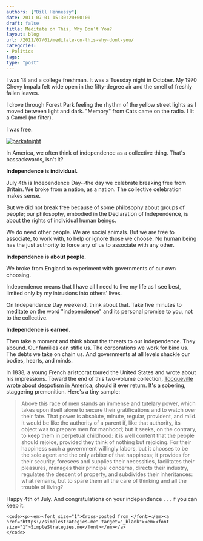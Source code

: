 ```yaml
---
authors: ["Bill Hennessy"]
date: 2011-07-01 15:30:20+00:00
draft: false
title: Meditate on This, Why Don’t You?
layout: blog
url: /2011/07/01/meditate-on-this-why-dont-you/
categories:
- Politics
tags:
type: "post"
---
```


I was 18 and a college freshman. It was a Tuesday night in October. My 1970 Chevy Impala felt wide open in the fifty-degree air and the smell of freshly fallen leaves. 

I drove through Forest Park feeling the rhythm of the yellow street lights as I moved between light and dark. "Memory" from Cats came on the radio. I lit a Camel (no filter). 

I was free.

[![parkatnight](https://hennessysview.com/wp-content/uploads/2011/07/parkatnight_thumb.jpg)
](https://hennessysview.com/wp-content/uploads/2011/07/parkatnight.jpg)

In America, we often think of independence as a collective thing. That's bassackwards, isn't it? 

**Independence is individual.**

July 4th is Independence Day--the day we celebrate breaking free from Britain. We broke from a nation, as a nation. The collective celebration makes sense.

But we did not break free because of some philosophy about groups of people; our philosophy, embodied in the Declaration of Independence, is about the rights of individual human beings.

We do need other people. We are social animals. But we are free to associate, to work with, to help or ignore those we choose. No human being has the just authority to force any of us to associate with any other.

**Independence is about people.**

We broke from England to experiment with governments of our own choosing.

Independence means that I have all I need to live my life as I see best, limited only by my intrusions into others' lives.

On Independence Day weekend, think about that. Take five minutes to meditate on the word "independence" and its personal promise to you, not to the collective.

**Independence is earned.**

Then take a moment and think about the threats to our independence. They abound. Our families can stifle us. The corporations we work for bind us. The debts we take on chain us. And governments at all levels shackle our bodies, hearts, and minds.

In 1838, a young French aristocrat toured the United States and wrote about his impressions. Toward the end of this two-volume collection, [Tocqueville wrote about despotism in America](https://xroads.virginia.edu/~HYPER/DETOC/ch4_06.htm), should it ever return. It's a sobering, staggering premonition. Here's a tiny sample:



>   Above this race of men stands an immense and tutelary power, which takes upon itself alone to secure their gratifications and to watch over their fate. That power is absolute, minute, regular, provident, and mild. It would be like the authority of a parent if, like that authority, its object was to prepare men for manhood; but it seeks, on the contrary, to keep them in perpetual childhood: it is well content that the people should rejoice, provided they think of nothing but rejoicing. For their happiness such a government willingly labors, but it chooses to be the sole agent and the only arbiter of that happiness; it provides for their security, foresees and supplies their necessities, facilitates their pleasures, manages their principal concerns, directs their industry, regulates the descent of property, and subdivides their inheritances: what remains, but to spare them all the care of thinking and all the trouble of living? 





Happy 4th of July. And congratulations on your independence . . . if you can keep it.


    
    <code><p><em><font size="1">Cross-posted from </font></em><a href="https://simplestrategies.me" target="_blank"><em><font size="1">SimpleStrategies.me</font></em></a>
    </code>
